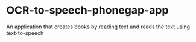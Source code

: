 # OCR-to-speech-phonegap-app
An application that creates books by reading text and reads the text using text-to-speech
